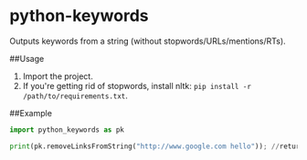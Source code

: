 # python-keywords
Outputs keywords from a string (without stopwords/URLs/mentions/RTs).

##Usage

1. Import the project. 
2. If you're getting rid of stopwords, install nltk: `pip install -r /path/to/requirements.txt`.

##Example

```python
import python_keywords as pk

print(pk.removeLinksFromString("http://www.google.com hello")); //returns "hello"
```
